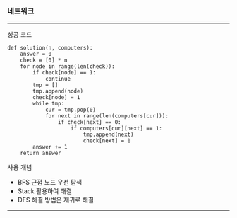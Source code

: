 ### 네트워크

---

성공 코드

```
def solution(n, computers):
    answer = 0
    check = [0] * n
    for node in range(len(check)):
        if check[node] == 1:
            continue
        tmp = []
        tmp.append(node)
        check[node] = 1
        while tmp:
            cur = tmp.pop(0)
            for next in range(len(computers[cur])):
                if check[next] == 0:
                    if computers[cur][next] == 1:
                        tmp.append(next)
                        check[next] = 1
        answer += 1
    return answer
```

사용 개념

- BFS 근점 노드 우선 탐색
- Stack 활용하여 해결
- DFS 해결 방법은 재귀로 해결

---
